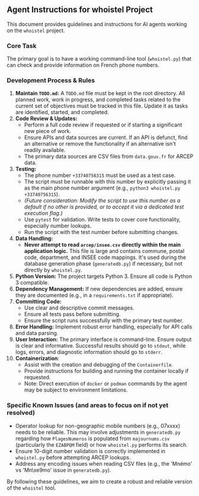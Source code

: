 ## Agent Instructions for whoistel Project

This document provides guidelines and instructions for AI agents working on the `whoistel` project.

### Core Task
The primary goal is to have a working command-line tool (`whoistel.py`) that can check and provide information on French phone numbers.

### Development Process & Rules
1.  **Maintain `TODO.md`:** A `TODO.md` file must be kept in the root directory. All planned work, work in progress, and completed tasks related to the current set of objectives must be tracked in this file. Update it as tasks are identified, started, and completed.
2.  **Code Review & Updates:**
    *   Perform a full code review if requested or if starting a significant new piece of work.
    *   Ensure APIs and data sources are current. If an API is defunct, find an alternative or remove the functionality if an alternative isn't readily available.
    *   The primary data sources are CSV files from `data.gouv.fr` for ARCEP data.
3.  **Testing:**
    *   The phone number `+33740756315` must be used as a test case.
    *   The script must be runnable with this number by explicitly passing it as the main phone number argument (e.g., `python3 whoistel.py +33740756315`).
    *   *(Future consideration: Modify the script to use this number as a default if no other is provided, or to accept it via a dedicated test execution flag.)*
    *   Use `pytest` for validation. Write tests to cover core functionality, especially number lookups.
    *   Run the script with the test number before submitting changes.
4.  **Data Handling:**
    *   **Never attempt to read `arcep/insee.csv` directly within the main application logic.** This file is large and contains commune, postal code, department, and INSEE code mappings. It's used during the database generation phase (`generatedb.py`) if necessary, but not directly by `whoistel.py`.
5.  **Python Version:** The project targets Python 3. Ensure all code is Python 3 compatible.
6.  **Dependency Management:** If new dependencies are added, ensure they are documented (e.g., in a `requirements.txt` if appropriate).
7.  **Committing Code:**
    *   Use clear and descriptive commit messages.
    *   Ensure all tests pass before submitting.
    *   Ensure the script runs successfully with the primary test number.
8.  **Error Handling:** Implement robust error handling, especially for API calls and data parsing.
9.  **User Interaction:** The primary interface is command-line. Ensure output is clear and informative. Successful results should go to `stdout`, while logs, errors, and diagnostic information should go to `stderr`.
10. **Containerization**:
    *   Assist with the creation and debugging of the `Containerfile`.
    *   Provide instructions for building and running the container locally if requested.
    *   Note: Direct execution of `docker` or `podman` commands by the agent may be subject to environment limitations.

### Specific Known Issues (and areas to focus on if not yet resolved)
*   Operator lookup for non-geographic mobile numbers (e.g., 07xxxx) needs to be reliable. This may involve adjustments in `generatedb.py` regarding how `PlagesNumeros` is populated from `majournums.csv` (particularly the `EZABPQM` field) or how `whoistel.py` performs its search.
*   Ensure 10-digit number validation is correctly implemented in `whoistel.py` before attempting ARCEP lookups.
*   Address any encoding issues when reading CSV files (e.g., the 'Mnémo' vs 'Mn\\xe9mo' issue in `generatedb.py`).

By following these guidelines, we aim to create a robust and reliable version of the `whoistel` tool.
